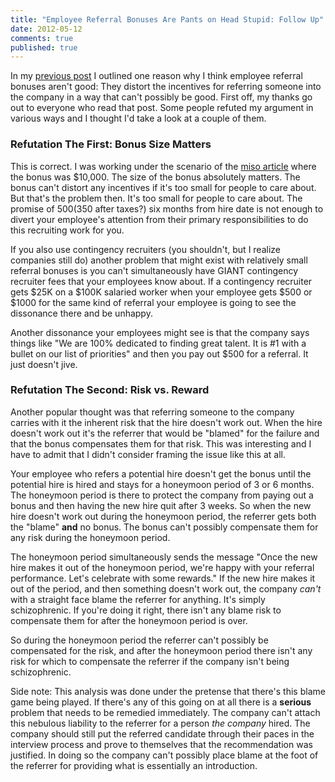 ```yaml
---
title: "Employee Referral Bonuses Are Pants on Head Stupid: Follow Up"
date: 2012-05-12
comments: true
published: true
---
```


In my [previous post](/blog/2012/05/11/employee-referral-bonuses-are-pants-on-head-stupid/) I outlined one reason why I think employee referral bonuses aren't good: They distort the incentives for referring someone into the company in a way that can't possibly be good. First off, my thanks go out to everyone who read that post. Some people refuted my argument in various ways and I thought I'd take a look at a couple of them.

### Refutation The First: Bonus Size Matters ###

This is correct. I was working under the scenario of the [miso article](http://jzhwu.blogspot.com/2012/05/im-former-miso-engineer-and-founders.html) where the bonus was $10,000. The size of the bonus absolutely matters. The bonus can't distort any incentives if it's too small for people to care about. But that's the problem then. It's too small for people to care about. The promise of $500 ($350 after taxes?) six months from hire date is not enough to divert your employee's attention from their primary responsibilities to do this recruiting work for you.

If you also use contingency recruiters (you shouldn't, but I realize companies still do) another problem that might exist with relatively small referral bonuses is you can't simultaneously have GIANT contingency recruiter fees that your employees know about. If a contingency recruiter gets $25K on a $100K salaried worker when your employee gets $500 or $1000 for the same kind of referral your employee is going to see the dissonance there and be unhappy.

Another dissonance your employees might see is that the company says things like "We are 100% dedicated to finding great talent. It is #1 with a bullet on our list of priorities" and then you pay out $500 for a referral. It just doesn't jive.

### Refutation The Second: Risk vs. Reward ###

Another popular thought was that referring someone to the company carries with it the inherent risk that the hire doesn't work out. When the hire doesn't work out it's the referrer that would be "blamed" for the failure and that the bonus compensates them for that risk. This was interesting and I have to admit that I didn't consider framing the issue like this at all.

Your employee who refers a potential hire doesn't get the bonus until the potential hire is hired and stays for a honeymoon period of 3 or 6 months.  The honeymoon period is there to protect the company from paying out a bonus and then having the new hire quit after 3 weeks. So when the new hire doesn't work out during the honeymoon period, the referrer gets both the "blame" **and** no bonus. The bonus can't possibly compensate them for any risk during the honeymoon period. 

The honeymoon period simultaneously sends the message "Once the new hire makes it out of the honeymoon period, we're happy with your referral performance. Let's celebrate with some rewards."  If the new hire makes it out of the period, and then something doesn't work out, the company *can't* with a straight face blame the referrer for anything. It's simply schizophrenic. If you're doing it right, there isn't any blame risk to compensate them for after the honeymoon period is over.

So during the honeymoon period the referrer can't possibly be compensated for the risk, and after the honeymoon period there isn't any risk for which to compensate the referrer if the company isn't being schizophrenic.

Side note: This analysis was done under the pretense that there's this blame game being played. If there's any of this going on at all there is a **serious** problem that needs to be remedied immediately. The company can't attach this nebulous liability to the referrer for a person *the company* hired. The company should still put the referred candidate through their paces in the interview process and prove to themselves that the recommendation was justified. In doing so the company can't possibly place blame at the foot of the referrer for providing what is essentially an introduction.